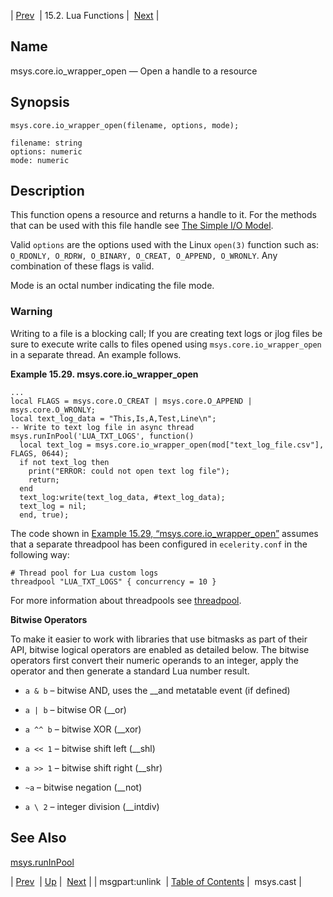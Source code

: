 | [Prev](lua.ref.msgpart_unlink)  | 15.2. Lua Functions |  [Next](lua.ref.msys.cast.php) |

<a name="lua.ref.msys.core.io_wrapper_open"></a>
## Name

msys.core.io_wrapper_open — Open a handle to a resource

<a name="idp24388608"></a>
## Synopsis

`msys.core.io_wrapper_open(filename, options, mode);`

```
filename: string
options: numeric
mode: numeric
```
<a name="idp24390944"></a>
## Description

This function opens a resource and returns a handle to it. For the methods that can be used with this file handle see [The Simple I/O Model](http://www.lua.org/pil/21.1.html).

Valid `options` are the options used with the Linux `open(3)` function such as: `O_RDONLY, O_RDRW, O_BINARY, O_CREAT, O_APPEND, O_WRONLY`. Any combination of these flags is valid.

Mode is an octal number indicating the file mode.

### Warning

Writing to a file is a blocking call; If you are creating text logs or jlog files be sure to execute write calls to files opened using `msys.core.io_wrapper_open` in a separate thread. An example follows.

<a name="lua.ref.msys.core.io_wrapper_open.example"></a>

**Example 15.29. msys.core.io_wrapper_open**

```
...
local FLAGS = msys.core.O_CREAT | msys.core.O_APPEND | msys.core.O_WRONLY;
local text_log_data = "This,Is,A,Test,Line\n";
-- Write to text log file in async thread
msys.runInPool('LUA_TXT_LOGS', function()
  local text_log = msys.core.io_wrapper_open(mod["text_log_file.csv"], FLAGS, 0644);
  if not text_log then
    print("ERROR: could not open text log file");
    return;
  end
  text_log:write(text_log_data, #text_log_data);
  text_log = nil;
  end, true);
```

The code shown in [Example 15.29, “msys.core.io_wrapper_open”](lua.ref.msys.core.io_wrapper_open#lua.ref.msys.core.io_wrapper_open.example "Example 15.29. msys.core.io_wrapper_open") assumes that a separate threadpool has been configured in `ecelerity.conf` in the following way:

```
# Thread pool for Lua custom logs
threadpool "LUA_TXT_LOGS" { concurrency = 10 }
```

For more information about threadpools see [threadpool](conf.ref.threadpool "threadpool").

**Bitwise Operators**

To make it easier to work with libraries that use bitmasks as part of their API, bitwise logical operators are enabled as detailed below. The bitwise operators first convert their numeric operands to an integer, apply the operator and then generate a standard Lua number result.

*   `a & b` – bitwise AND, uses the __and metatable event (if defined)

*   `a | b` – bitwise OR (__or)

*   `a ^^ b` – bitwise XOR (__xor)

*   `a << 1` – bitwise shift left (__shl)

*   `a >> 1` – bitwise shift right (__shr)

*   `~a` – bitwise negation (__not)

*   `a \ 2` – integer division (__intdiv)

<a name="idp24413264"></a>
## See Also

[msys.runInPool](lua.ref.msys.runinpool "msys.runInPool")

| [Prev](lua.ref.msgpart_unlink)  | [Up](lua.function.details.php) |  [Next](lua.ref.msys.cast.php) |
| msgpart:unlink  | [Table of Contents](index) |  msys.cast |
